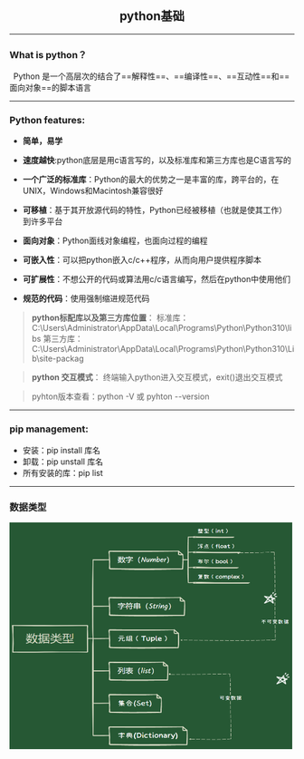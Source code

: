 ## <center>python基础
<hr>

### What is python？

&ensp;Python 是一个高层次的结合了==解释性==、==编译性==、==互动性==和==面向对象==的脚本语言

<hr>

### Python features:
- **简单，易学**

- **速度越快**:python底层是用c语言写的，以及标准库和第三方库也是C语言写的

- **一个广泛的标准库**：Python的最大的优势之一是丰富的库，跨平台的，在UNIX，Windows和Macintosh兼容很好

- **可移植**：基于其开放源代码的特性，Python已经被移植（也就是使其工作）到许多平台

- **面向对象**：Python面线对象编程，也面向过程的编程

- **可嵌入性**：可以把python嵌入c/c++程序，从而向用户提供程序脚本

- **可扩展性**：不想公开的代码或算法用c/c语言编写，然后在python中使用他们

- **规范的代码**：使用强制缩进规范代码

>  **python标配库以及第三方库位置**：
 标准库：C:\Users\Administrator\AppData\Local\Programs\Python\Python310\libs
第三方库：C:\Users\Administrator\AppData\Local\Programs\Python\Python310\Lib\site-packag

>**python 交互模式**：
终端输入python进入交互模式，exit()退出交互模式

>pyhton版本查看：python -V 或 pyhton --version

<hr>

### pip management:
- 安装：pip install 库名
- 卸载：pip unstall 库名
- 所有安装的库：pip list

<hr>

### 数据类型

<img src="/python/img/shujuleixing.png" width="500px" height= "400px" align="center" />

